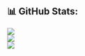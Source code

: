 ## 📊 GitHub Stats:
![](https://github-readme-stats.vercel.app/api?username=otoyaa&theme=bear&hide_border=true&include_all_commits=false&count_private=true)<br/>
![](https://github-readme-streak-stats.herokuapp.com/?user=otoyaa&theme=bear&hide_border=true)<br/>
![](https://github-readme-stats.vercel.app/api/top-langs/?username=otoyaa&theme=bear&hide_border=true&include_all_commits=false&count_private=true&layout=compact)



<!-- Proudly created with GPRM ( https://gprm.itsvg.in ) -->
